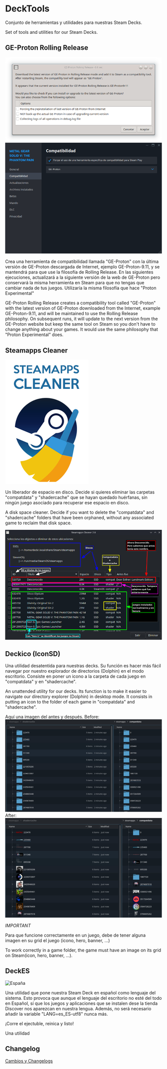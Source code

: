 # DeckTools
Conjunto de herramientas y utilidades para nuestras Steam Decks.

Set of tools and utilities for our Steam Decks.

## GE-Proton Rolling Release
![GE-Proton Rolling Release](https://raw.githubusercontent.com/FranjeGueje/DeckTools/master/Images/GE-Proton-RR.png)
![GE-Proton Rolling Release](https://raw.githubusercontent.com/FranjeGueje/DeckTools/master/Images/GE-Proton-RR-on_Steam.png)

Crea una herramienta de compatibilidad llamada "GE-Proton" con la última versión de GE-Proton descargada de Internet, ejemplo GE-Proton-9.11, y se mantendrá para que use la filosofía de Rolling Release. En las siguientes ejecuciones, actualizará a la siguiente versión de la web de GE-Proton pero conservará la misma herramienta en Steam para que no tengas que cambiar nada de tus juegos. Utilizaría la misma filosofía que hace "Proton Experimental"

GE-Proton Rolling Release creates a compatibility tool called "GE-Proton" with the latest version of GE-Proton downloaded from the Internet, example GE-Proton-9.11, and will be maintained to use the Rolling Release philosophy. On subsequent runs, it will update to the next version from the GE-Proton website but keep the same tool on Steam so you don't have to change anything about your games. It would use the same philosophy that "Proton Experimental" does.

## Steamapps Cleaner
![Steamapps Cleaner](https://raw.githubusercontent.com/FranjeGueje/DeckTools/master/Doc/steamppscleaner_gridv.jpg)

Un liberador de espacio en disco. Decide si quieres eliminar las carpetas "compatdata" y "shadercache" que se hayan quedado huérfanas, sin ningún juego asociado para recuperar ese espacio en disco.

A disk space cleaner. Decide if you want to delete the "compatdata" and "shadercache" folders that have been orphaned, without any associated game to reclaim that disk space.

![Steamapps Cleaner](https://raw.githubusercontent.com/FranjeGueje/DeckTools/master/Doc/SteamAppsCleaner.png)

## Deckico (IconSD)
Una utilidad desatentida para nuestras decks. Su función es hacer más fácil navegar por nuestro explorador de directorios (Dolphin) en el modo escritorio. Consiste en poner un icono a la carpeta de cada juego en "compatdata" y en "shadercache".

An unattended utility for our decks. Its function is to make it easier to navigate our directory explorer (Dolphin) in desktop mode. It consists in putting an icon to the folder of each game in "compatdata" and "shadercache".

Aquí una imagen del antes y después.
Before:
![After](https://raw.githubusercontent.com/FranjeGueje/DeckTools/master/Images/icon_before.png)
After:
![After](https://raw.githubusercontent.com/FranjeGueje/DeckTools/master/Images/icon_after.png)

*IMPORTANT*

Para que funcione correctamente en un juego, debe de tener alguna imagen en su grid el juego (icono, hero, banner, ...)

To work correctly in a game folder, the game must have an image on its grid on Steam(icon, hero, banner, ...).
 
## DeckES
![España](https://european-union.europa.eu/sites/default/files/styles/oe_theme_small_no_crop/public/2022-02/Flag_of_Spain.png?itok=_Q6YGM8-)

Una utilidad que pone nuestra Steam Deck en español como lenguaje del sistema. Esto provoca que aunque el lenguaje del escritorio no esté del todo en Español, sí que los juegos y aplicaciones que se instalen dese la tienda Discover nos aparezcan en nuestra lengua. Además, no será necesario añadir la variable "LANG=es_ES-utf8" nunca más.

¡Corre el ejectuble, reinica y listo!

Una utilidad

## Changelog
[Cambios y Changelogs](CHANGELOG.md)
